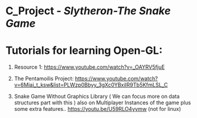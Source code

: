 # C_Project - *Slytheron-The Snake Game*

# Tutorials for learning Open-GL:

1. Resource 1: https://www.youtube.com/watch?v=_OAYRV5fjuE

2. The Pentamoilis Project: https://www.youtube.com/watch?v=6Miai_t_ksw&list=PLWzp0Bbyy_3gXc0YBxiIR9Tb5KfmLSL_C


3. Snake Game Without Graphics Library ( We can focus more on data structures part with this ) also on Multiplayer Instances of the game plus some extra features.. https://youtu.be/U59RLO4yymw (not for linux)

